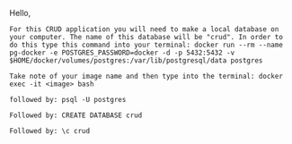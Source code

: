 Hello,

    For this CRUD application you will need to make a local database on your computer. The name of this database will be "crud". In order to do this type this command into your terminal: docker run --rm --name pg-docker -e POSTGRES_PASSWORD=docker -d -p 5432:5432 -v $HOME/docker/volumes/postgres:/var/lib/postgresql/data postgres

    Take note of your image name and then type into the terminal: docker exec -it <image> bash

    followed by: psql -U postgres

    Followed by: CREATE DATABASE crud

    Followed by: \c crud